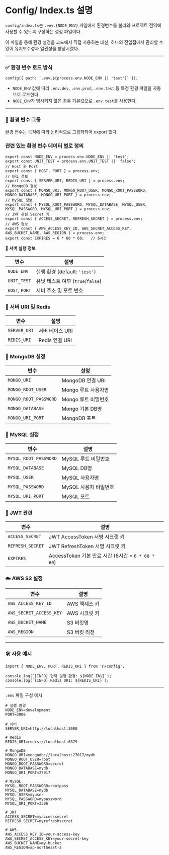 # Config/ Index.ts 설명

`config/index.ts`는 `.env.{NODE_ENV}` 파일에서 환경변수를 불러와 프로젝트 전역에 사용할 수 있도록 구성하는 설정 파일이다.

이 파일을 통해 환경 설정을 코드에서 직접 사용하는 대신, 하나의 진입접에서 관리할 수 있어 유지보수성과 일관성을 향상시켰다.

---

### ✅ 환경 변수 로드 방식

```tsx
config({ path: `.env.${process.env.NODE_ENV || 'test'}` });
```

- `NODE_ENV` 값에 따라 `.env.dev`, `.env.prod`, `.env.test` 등 특정 환경 파일을 자동으로 로드한다.
- `NODE_ENV`가 명시되지 않은 경우 기본값으로 `.env.test`를 사용한다.

---

### 📂 환경 변수 그룹

환경 변수는 목적에 따라 논리적으로 그룹화되어 export 했다.

### 관련 있는 환경 변수 데이터 별로 정의

```tsx
export const NODE_ENV = process.env.NODE_ENV || 'test';
export const UNIT_TEST = process.env.UNIT_TEST || 'false';
// Host 와 Port
export const { HOST, PORT } = process.env;
// URL 정보
export const { SERVER_URI, REDIS_URI } = process.env;
// MongoDB 정보
export const { MONGO_URI, MONGO_ROOT_USER, MONGO_ROOT_PASSWORD, MONGO_DATABASE, MONGO_URI_PORT } = process.env;
// MySQL 정보
export const { MYSQL_ROOT_PASSWORD, MYSQL_DATABASE, MYSQL_USER, MYSQL_PASSWORD, MYSQL_URI_PORT } = process.env;
// JWT 관련 Secret 키
export const { ACCESS_SECRET, REFRESH_SECRET } = process.env;
// AWS 정보
export const { AWS_ACCESS_KEY_ID, AWS_SECRET_ACCESS_KEY, AWS_BUCKET_NAME, AWS_REGION } = process.env;
export const EXPIRES = 6 * 60 * 60;   // 6시간
```

**🧭 서버 실행 정보**

| 변수 | 설명 |
| --- | --- |
| `NODE_ENV`  | 실행 환경 (default: `'test'`) |
| `UNIT_TEST`  | 유닛 테스트 여부 (`true`/`false`) |
| `HOST`, `PORT`  | 서버 주소 및 포트 번호 |

### 🔗 서버 URI 및 Redis

| 변수 | 설명 |
| --- | --- |
| `SERVER_URI`  | 서버 베이스 URI |
| `REDIS_URI`  | Redis 연결 URI |

### 🍃 MongoDB 설정

| 변수 | 설명 |
| --- | --- |
| `MONGO_URI` | MongoDB 연결 URI |
| `MONGO_ROOT_USER` | Mongo 루트 사용자명 |
| `MONGO_ROOT_PASSWORD` | Mongo 루트 비밀번호 |
| `MONGO_DATABASE` | Mongo 기본 DB명 |
| `MONGO_URI_PORT` | MongoDB 포트 |

### 🐬 MySQL 설정

| 변수 | 설명 |
| --- | --- |
| `MYSQL_ROOT_PASSWORD` | MySQL 루트 비밀번호 |
| `MYSQL_DATABASE` | MySQL DB명 |
| `MYSQL_USER` | MySQL 사용자명 |
| `MYSQL_PASSWORD` | MySQL 사용자 비밀번호 |
| `MYSQL_URI_PORT` | MySQL 포트 |

### 🔐 JWT 관련

| 변수 | 설명 |
| --- | --- |
| `ACCESS_SECRET` | JWT AccessToken 서명 시크릿 키 |
| `REFRESH_SECRET` | JWT RefreshToken 서명 시크릿 키 |
| `EXPIRES` | AccessToken 기본 만료 시간 (6시간 = `6 * 60 * 60`) |

### ☁️ AWS S3 설정

| 변수 | 설명 |
| --- | --- |
| `AWS_ACCESS_KEY_ID` | AWS 액세스 키 |
| `AWS_SECRET_ACCESS_KEY` | AWS 시크릿 키 |
| `AWS_BUCKET_NAME` | S3 버킷명 |
| `AWS_REGION` | S3 버킷 리전 |

---

### 🛠️ 사용 예시

```tsx
import { NODE_ENV, PORT, REDIS_URI } from '@/config';

console.log(`[INFO] 현재 실행 환경: ${NODE_ENV}`);
console.log(`[INFO] Redis URI: ${REDIS_URI}`);
```

---

`.env` 파일 구성 예시

```tsx
# 실행 환경
NODE_ENV=development
PORT=3000

# 서버
SERVER_URI=http://localhost:3000

# Redis
REDIS_URI=redis://localhost:6379

# MongoDB
MONGO_URI=mongodb://localhost:27017/mydb
MONGO_ROOT_USER=root
MONGO_ROOT_PASSWORD=secret
MONGO_DATABASE=mydb
MONGO_URI_PORT=27017

# MySQL
MYSQL_ROOT_PASSWORD=rootpass
MYSQL_DATABASE=mydb
MYSQL_USER=myuser
MYSQL_PASSWORD=mypassword
MYSQL_URI_PORT=3306

# JWT
ACCESS_SECRET=myaccesssecret
REFRESH_SECRET=myrefreshsecret

# AWS
AWS_ACCESS_KEY_ID=your-access-key
AWS_SECRET_ACCESS_KEY=your-secret-key
AWS_BUCKET_NAME=my-bucket
AWS_REGION=ap-northeast-2
```